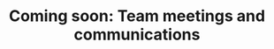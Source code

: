 ---
layout: page
title:  "Coming soon: Team meetings and communications"
lang: en
category: "About"
permalink: "/team-meetings/"
trans_url: "/fr-needed/"
---